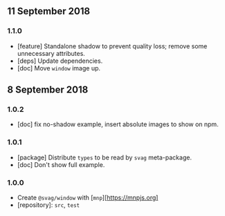 ## 11 September 2018

### 1.1.0

- [feature] Standalone shadow to prevent quality loss; remove some unnecessary attributes.
- [deps] Update dependencies.
- [doc] Move `window` image up.

## 8 September 2018

### 1.0.2

- [doc] fix no-shadow example, insert absolute images to show on npm.

### 1.0.1

- [package] Distribute `types` to be read by `svag` meta-package.
- [doc] Don't show full example.

### 1.0.0

- Create `@svag/window` with [`mnp`][https://mnpjs.org]
- [repository]: `src`, `test`

